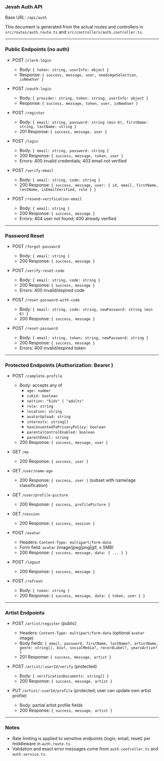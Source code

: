 ### Jevah Auth API

Base URL: `/api/auth`

This document is generated from the actual routes and controllers in `src/routes/auth.route.ts` and `src/controllers/auth.controller.ts`.

---

### Public Endpoints (no auth)

- POST `/clerk-login`

  - Body: `{ token: string, userInfo: object }`
  - Response: `{ success, message, user, needsAgeSelection, isNewUser }`

- POST `/oauth-login`

  - Body: `{ provider: string, token: string, userInfo: object }`
  - Response: `{ success, message, token, user, isNewUser }`

- POST `/register`

  - Body: `{ email: string, password: string (min 6), firstName: string, lastName: string }`
  - 201 Response: `{ success, message, user }`

- POST `/login`

  - Body: `{ email: string, password: string }`
  - 200 Response: `{ success, message, token, user }`
  - Errors: 400 invalid credentials; 403 email not verified

- POST `/verify-email`

  - Body: `{ email: string, code: string }`
  - 200 Response: `{ success, message, user: { id, email, firstName, lastName, isEmailVerified, role } }`

- POST `/resend-verification-email`
  - Body: `{ email: string }`
  - 200 Response: `{ success, message }`
  - Errors: 404 user not found; 400 already verified

---

### Password Reset

- POST `/forgot-password`

  - Body: `{ email: string }`
  - 200 Response: `{ success, message }`

- POST `/verify-reset-code`

  - Body: `{ email: string, code: string }`
  - 200 Response: `{ success, message }`
  - Errors: 400 invalid/expired code

- POST `/reset-password-with-code`

  - Body: `{ email: string, code: string, newPassword: string (min 6) }`
  - 200 Response: `{ success, message }`

- POST `/reset-password`
  - Body: `{ email: string, token: string, newPassword: string }`
  - 200 Response: `{ success, message }`
  - Errors: 400 invalid/expired token

---

### Protected Endpoints (Authorization: Bearer <token>)

- POST `/complete-profile`

  - Body: accepts any of
    - `age: number`
    - `isKid: boolean`
    - `section: "kids" | "adults"`
    - `role: string`
    - `location: string`
    - `avatarUpload: string`
    - `interests: string[]`
    - `hasConsentedToPrivacyPolicy: boolean`
    - `parentalControlEnabled: boolean`
    - `parentEmail: string`
  - 200 Response: `{ success, message, user }`

- GET `/me`

  - 200 Response: `{ success, user }`

- GET `/user/name-age`

  - 200 Response: `{ success, user }` (subset with name/age classification)

- GET `/user/profile-picture`

  - 200 Response: `{ success, profilePicture }`

- GET `/session`

  - 200 Response: `{ success, session }`

- POST `/avatar`

  - Headers: `Content-Type: multipart/form-data`
  - Form field: `avatar` (image/jpeg|png|gif, ≤ 5MB)
  - 200 Response: `{ success, message, data: { ... } }`

- POST `/logout`

  - 200 Response: `{ success, message }`

- POST `/refresh`
  - Body: `{ token: string }`
  - 200 Response: `{ success, message, data: { token, user } }`

---

### Artist Endpoints

- POST `/artist/register` (public)

  - Headers: `Content-Type: multipart/form-data` (optional `avatar` image)
  - Body fields: `{ email, password, firstName, lastName?, artistName, genre: string[], bio?, socialMedia?, recordLabel?, yearsActive? }`
  - 201 Response: `{ success, message, artist }`

- POST `/artist/:userId/verify` (protected)

  - Body: `{ verificationDocuments: string[] }`
  - 200 Response: `{ success, message, artist }`

- PUT `/artist/:userId/profile` (protected; user can update own artist profile)
  - Body: partial artist profile fields
  - 200 Response: `{ success, message, artist }`

---

### Notes

- Rate limiting is applied to sensitive endpoints (login, email, reset) per middleware in `auth.route.ts`.
- Validation and exact error messages come from `auth.controller.ts` and `auth.service.ts`.


